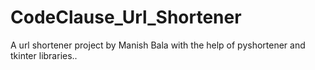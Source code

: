 # CodeClause_Url_Shortener
A url shortener project by Manish Bala with the help of pyshortener and tkinter libraries..
